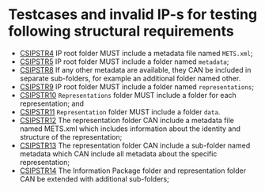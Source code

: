# Testcases and invalid IP-s for testing following structural requirements


- [CSIPSTR4](https://dilcisboard.github.io/E-ARK-CSIP/specification/implementation/structure/#CSIPSTR4)
  IP root folder MUST include a metadata file named `METS.xml`;
- [CSIPSTR5](https://dilcisboard.github.io/E-ARK-CSIP/specification/implementation/structure/#CSIPSTR5)
  IP root folder MUST include a folder named `metadata`;
- [CSIPSTR8](https://dilcisboard.github.io/E-ARK-CSIP/specification/implementation/structure/#CSIPSTR8)
  If any other metadata are available, they CAN be included in separate sub-folders, for example an additional folder named other.
- [CSIPSTR9](https://dilcisboard.github.io/E-ARK-CSIP/specification/implementation/structure/#CSIPSTR9)
  IP root folder MUST include a folder named `representations`;
- [CSIPSTR10](https://dilcisboard.github.io/E-ARK-CSIP/specification/implementation/structure/#CSIPSTR10)
  `Representations` folder MUST include a folder for each representation; and
- [CSIPSTR11](https://dilcisboard.github.io/E-ARK-CSIP/specification/implementation/structure/#CSIPSTR11)
 `Representation` folder MUST include a folder `data`.
- [CSIPSTR12](https://dilcisboard.github.io/E-ARK-CSIP/specification/implementation/structure/#CSIPSTR12)
   The representation folder CAN include a metadata file named METS.xml which includes information about the identity and structure of the representation;
- [CSIPSTR13](https://dilcisboard.github.io/E-ARK-CSIP/specification/implementation/structure/#CSIPSTR12)
   The representation folder CAN include a sub-folder named metadata which CAN include all metadata about the specific representation;
- [CSIPSTR14](https://dilcisboard.github.io/E-ARK-CSIP/specification/implementation/structure/#CSIPSTR14)
   The Information Package folder and representation folder CAN be extended with additional sub-folders;
